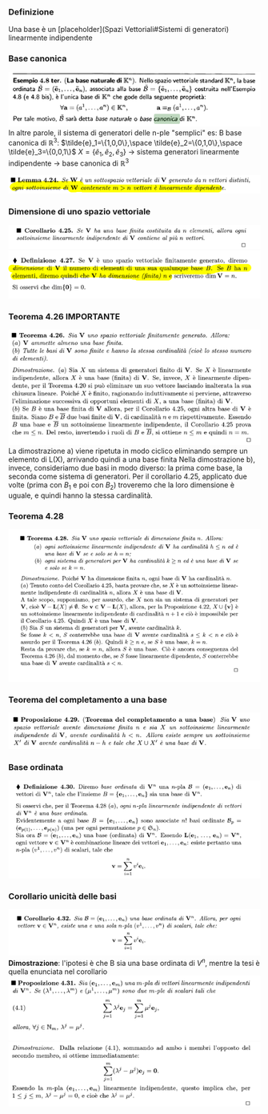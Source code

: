 ### Definizione
Una base è un [placeholder](Spazi Vettoriali#Sistemi di generatori) linearmente indipendente
### Base canonica
![placeholder](./imgs/Pasted%20image%2020231010154632.png)
In altre parole, il sistema di generatori delle n-ple "semplici"
es: B base canonica di $\mathbb R^3$:
$\tilde{e}_1=\{1,0,0\},\space \tilde{e}_2=\{0,1,0\},\space \tilde{e}_3=\{0,0,1\}$
$X=\{\tilde{e}_1,\tilde{e}_2,\tilde{e}_3\}$ -> sistema generatori linearmente indipendente -> base canonica di $\mathbb R^3$

![placeholder](./imgs/Pasted%20image%2020231010155631.png)


### Dimensione di uno spazio vettoriale
![placeholder](./imgs/Pasted%20image%2020231010155714.png)
![placeholder](./imgs/Pasted%20image%2020231010155750.png)

### Teorema 4.26 IMPORTANTE
![placeholder](./imgs/Pasted%20image%2020231010160013.png)
La dimostrazione a) viene ripetuta in modo ciclico eliminando sempre un elemento di L(X), arrivando quindi a una base finita
Nella dimostrazione b), invece, consideriamo due basi in modo diverso: la prima come base, la seconda come sistema di generatori. Per il corollario 4.25, applicato due volte (prima con $B_1$ e poi con $B_2$) troveremo che la loro dimensione è uguale, e quindi hanno la stessa cardinalità.

### Teorema 4.28
![placeholder](./imgs/Pasted%20image%2020231010162657.png)

### Teorema del completamento a una base

![placeholder](./imgs/Pasted%20image%2020231010162545.png)

### Base ordinata
![placeholder](./imgs/Pasted%20image%2020231010163038.png)

### Corollario unicità delle basi
![placeholder](./imgs/Pasted%20image%2020231010164114.png)
**Dimostrazione**:
l'ipotesi è che B sia una base ordinata di $V^n$, mentre la tesi è quella enunciata nel corollario
![placeholder](./imgs/Pasted%20image%2020231010164339.png)
![placeholder](./imgs/Pasted%20image%2020231010164352.png)

